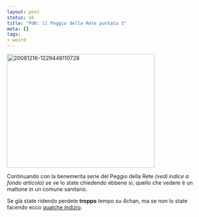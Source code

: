 ```yaml
--- 
layout: post
status: ok
title: "PdR: il Peggio della Rete puntata 3"
meta: {}
tags: 
- weird
---
```

<img src="http://fast.mgpf.it//2008/12/20081216-1229448110728-389x300.jpg" alt="20081216-1229448110728" title="20081216-1229448110728" width="389" height="300" class="aligncenter size-medium wp-image-1224" />  
  
Continuando con la benemerita serie del Peggio della Rete *(vedi indice a fondo articolo)* se ve lo state chiedendo ebbene sì, quello che vedere è un mattone in un comune sanitario.  
  
Se già state ridendo perdete **troppo** tempo su 4chan, ma se non lo state facendo ecco [qualche indizio][1].  
  
[1]: http://www.google.it/search?q=when+you+see+it+you+shit+brix 
